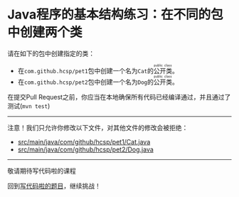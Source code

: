 # Java程序的基本结构练习：在不同的包中创建两个类

请在如下的包中创建指定的类：

- 在`com.github.hcsp/pet1`包中创建一个名为`Cat`的<ruby>公开类<rt>public class</rt></ruby>。
- 在`com.github.hcsp/pet2`包中创建一个名为`Dog`的<ruby>公开类<rt>public class</rt></ruby>。

在提交Pull Request之前，你应当在本地确保所有代码已经编译通过，并且通过了测试(`mvn test`)

-----
注意！我们只允许你修改以下文件，对其他文件的修改会被拒绝：
- [src/main/java/com/github/hcsp/pet1/Cat.java](https://github.com/hcsp/create-two-classes-in-different-package/blob/master/src/main/java/com/github/hcsp/pet1/Cat.java)
- [src/main/java/com/github/hcsp/pet2/Dog.java](https://github.com/hcsp/create-two-classes-in-different-package/blob/master/src/main/java/com/github/hcsp/pet2/Dog.java)
-----


敬请期待写代码啦的课程

回到[写代码啦的题目](https://xiedaimala.com/tasks/316bb6cc-6aa6-4dac-85e4-ce1c01b72c83/quizzes/6deff641-d53b-485b-9253-614655e16f3b)，继续挑战！
